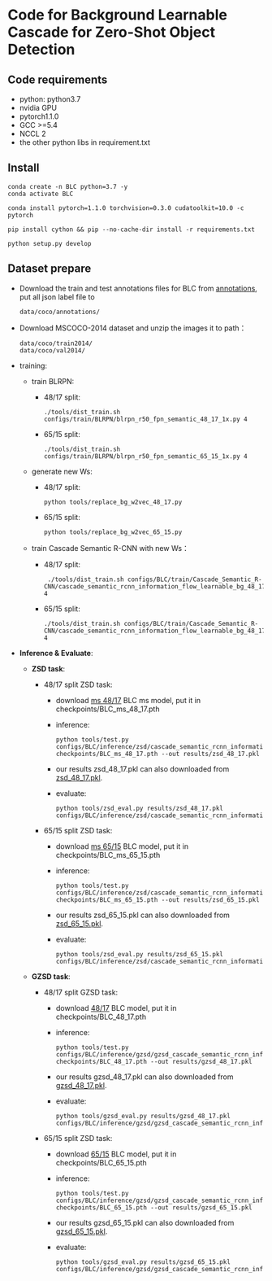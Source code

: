 
# Code for **Background Learnable Cascade for Zero-Shot Object Detection** 

## Code requirements
+ python: python3.7
+ nvidia GPU
+ pytorch1.1.0
+ GCC >=5.4
+ NCCL 2
+ the other python libs in requirement.txt

## Install 

```
conda create -n BLC python=3.7 -y
conda activate BLC

conda install pytorch=1.1.0 torchvision=0.3.0 cudatoolkit=10.0 -c pytorch

pip install cython && pip --no-cache-dir install -r requirements.txt
   
python setup.py develop
```

## Dataset prepare


- Download the train and test annotations files for BLC from [annotations](https://drive.google.com/drive/folders/1vSCRFMNayiPPRg3ZpQ36fx1pmY0GHUUM?usp=sharing), put all json label file to
    ```
    data/coco/annotations/
    ```

- Download MSCOCO-2014 dataset and unzip the images it to path： 
    ```
    data/coco/train2014/
    data/coco/val2014/
    ```


- training:
    - train BLRPN:
        - 48/17 split:
          ```
          ./tools/dist_train.sh configs/train/BLRPN/blrpn_r50_fpn_semantic_48_17_1x.py 4
          ```   
            
        - 65/15 split:
          ```
          ./tools/dist_train.sh configs/train/BLRPN/blrpn_r50_fpn_semantic_65_15_1x.py 4
          ```
    - generate new Ws:
        - 48/17 split:
          ```
          python tools/replace_bg_w2vec_48_17.py
          ```   
            
        - 65/15 split:
          ```
          python tools/replace_bg_w2vec_65_15.py
          ```
          
    - train Cascade Semantic R-CNN with new Ws：
    
         - 48/17 split:
             ```
              ./tools/dist_train.sh configs/BLC/train/Cascade_Semantic_R-CNN/cascade_semantic_rcnn_information_flow_learnable_bg_48_17_1x.py 4
            ```
            
        - 65/15 split:
          ```
          ./tools/dist_train.sh configs/BLC/train/Cascade_Semantic_R-CNN/cascade_semantic_rcnn_information_flow_learnable_bg_48_17_1x.py 4
          ```
          
- **Inference & Evaluate**:

    + **ZSD task**:

        - 48/17 split ZSD task:
            - download [ms 48/17](https://drive.google.com/file/d/11LA3C3B-LzTISATCdei6fUFvhlb5rqhK/view?usp=sharing) BLC ms model, put it in checkpoints/BLC_ms_48_17.pth
            
            - inference:
                ```
                python tools/test.py configs/BLC/inference/zsd/cascade_semantic_rcnn_information_flow_learnable_bg_48_17_1x.py  checkpoints/BLC_ms_48_17.pth --out results/zsd_48_17.pkl
                ```
            - our results zsd_48_17.pkl can also downloaded from [zsd_48_17.pkl](https://drive.google.com/file/d/1fCzaWe3ErbNCaSSV00si8eS7RyYxb1mL/view?usp=sharing).
            - evaluate:
                ```
                python tools/zsd_eval.py results/zsd_48_17.pkl configs/BLC/inference/zsd/cascade_semantic_rcnn_information_flow_learnable_bg_48_17_1x.py
                ```
        - 65/15 split ZSD task:
            - download [ms 65/15](https://drive.google.com/file/d/1IHCWTKt5kxbCxQ2tskafbbql6Fqj-Rkf/view?usp=sharing) BLC model, put it in checkpoints/BLC_ms_65_15.pth
            
            - inference:
                ```
                python tools/test.py configs/BLC/inference/zsd/cascade_semantic_rcnn_information_flow_learnable_bg_65_15_1x.py  checkpoints/BLC_ms_65_15.pth --out results/zsd_65_15.pkl
                ```
            - our results zsd_65_15.pkl can also downloaded from [zsd_65_15.pkl](https://drive.google.com/file/d/16e1V7wHxVOOpgE4yFjOeqSS_cC9WvqvL/view?usp=sharing).
            - evaluate:
                ```
                python tools/zsd_eval.py results/zsd_65_15.pkl configs/BLC/inference/zsd/cascade_semantic_rcnn_information_flow_learnable_bg_65_15_1x.py
                ```

    + **GZSD task**:

        - 48/17 split GZSD task:
            - download [48/17](https://drive.google.com/file/d/1FM6AQ-ew6o-J-MedqniqhEOpReRRmwXV/view?usp=sharing) BLC model, put it in checkpoints/BLC_48_17.pth
            
            - inference:
                ```
                python tools/test.py configs/BLC/inference/gzsd/gzsd_cascade_semantic_rcnn_information_flow_learnable_bg_48_17_1x.py checkpoints/BLC_48_17.pth --out results/gzsd_48_17.pkl
                ```
            - our results gzsd_48_17.pkl can also downloaded from [gzsd_48_17.pkl](https://drive.google.com/file/d/1J9_JZDQxVa_GdWDwgmOZ8JOrGtPnpdBD/view?usp=sharing).
            - evaluate:
                ```
                python tools/gzsd_eval.py results/gzsd_48_17.pkl configs/BLC/inference/gzsd/gzsd_cascade_semantic_rcnn_information_flow_learnable_bg_48_17_1x.py
                ```
        - 65/15 split ZSD task:
             - download [65/15](https://drive.google.com/file/d/1r5vrr5sYcIWOGZtH6yllz_i7hVBHkq8k/view?usp=sharing) BLC model, put it in checkpoints/BLC_65_15.pth
            
            - inference:
                ```
                python tools/test.py configs/BLC/inference/gzsd/gzsd_cascade_semantic_rcnn_information_flow_learnable_bg_65_15_1x.py checkpoints/BLC_65_15.pth --out results/gzsd_65_15.pkl
                ```
            - our results gzsd_65_15.pkl can also downloaded from [gzsd_65_15.pkl](https://drive.google.com/file/d/1cDMhQG9N6qW3AxQjrpu-I_om2wJqV8PK/view?usp=sharing).
            - evaluate:
                ```
                python tools/gzsd_eval.py results/gzsd_65_15.pkl configs/BLC/inference/gzsd/gzsd_cascade_semantic_rcnn_information_flow_learnable_bg_65_15_1x.py
                ```



